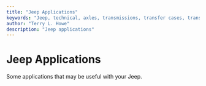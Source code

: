 ```yaml
---
title: "Jeep Applications"
keywords: "Jeep, technical, axles, transmissions, transfer cases, transfer cases, engines, suspension, winches"
author: "Terry L. Howe"
description: "Jeep applications"
---
```

# Jeep Applications

Some applications that may be useful with your Jeep.